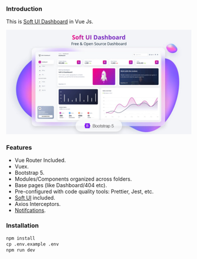 ### Introduction

This is [Soft UI Dashboard](https://github.com/creativetimofficial/soft-ui-dashboard) in Vue Js.

![preview.png](preview.jpeg)

### Features

- Vue Router Included.
- Vuex.
- Bootstrap 5.
- Modules/Components organized across folders.
- Base pages (like Dashboard/404 etc).
- Pre-configured with code quality tools: Prettier, Jest, etc.
- [Soft UI](https://github.com/creativetimofficial/soft-ui-dashboard) included.
- Axios Interceptors.
- [Notifcations](https://github.com/dafcoe/vue-notification).

### Installation

```console
npm install
cp .env.example .env
npm run dev
```
